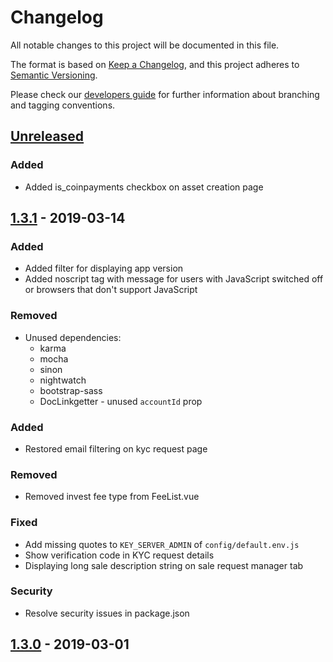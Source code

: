 # Changelog
All notable changes to this project will be documented in this file.

The format is based on [Keep a Changelog](https://keepachangelog.com/en/1.0.0/),
and this project adheres to [Semantic Versioning](https://semver.org/spec/v2.0.0.html).

Please check our [developers guide](https://gitlab.com/tokend/developers-guide)
for further information about branching and tagging conventions.

## [Unreleased]
### Added
-  Added is_coinpayments checkbox on asset creation page

## [1.3.1] - 2019-03-14
### Added
- Added filter for displaying app version
- Added noscript tag with message for users with JavaScript switched off or browsers that don't support JavaScript

### Removed
- Unused dependencies:
  - karma
  - mocha
  - sinon
  - nightwatch
  - bootstrap-sass
  - DocLinkgetter - unused `accountId` prop

### Added
- Restored email filtering on kyc request page

### Removed
- Removed invest fee type from FeeList.vue

### Fixed
- Add missing quotes to `KEY_SERVER_ADMIN` of `config/default.env.js`
- Show verification code in KYC request details
- Displaying long sale description string on sale request manager tab

### Security
- Resolve security issues in package.json

## [1.3.0] - 2019-03-01

[Unreleased]: https://github.com/tokend/admin-panel/compare/1.3.1...HEAD
[1.3.1]: https://github.com/tokend/admin-panel/compare/1.3.0...1.3.1
[1.3.0]: https://github.com/tokend/admin-panel/releases/tag/1.3.0
